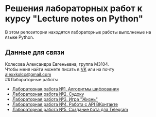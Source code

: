# Решения лабораторных работ к курсу "Lecture notes on Python"
В этом репозитории находятся лабораторные работы выполненые на языке Python.
## Данные для связи 
Колесова Александра Евгеньевна, группа M3104.  
Чтобы меня найти можете писать в [VK](http://vk.com/alexkolc) или на почту alexxkolcc@gmail.com  
##Лабораторные работы
* [Лабораторная работа №1. Алгоритмы шифрования]()
* [Лабораторная работа №2. Судоку]()
* [Лабораторная работа №3. Игра "Жизнь"]()
* [Лабораторная работа №4. Работа с API ВКонтакте]()
* [Лабораторная работа №5. Создание бота для Telegram]()

